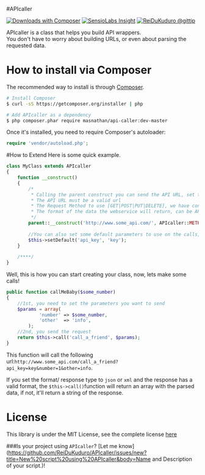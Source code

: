 #APIcaller 

[![Downloads with Composer](https://poser.pugx.org/masnathan/api-caller/downloads.png)](https://packagist.org/packages/masnathan/api-caller)
[![SensioLabs Insight](https://insight.sensiolabs.com/projects/a1bfb7a8-0b34-4118-a451-fc8f158ef9c7/mini.png)](https://insight.sensiolabs.com/projects/6d9231d8-9140-4b02-9522-5d3c3aa3d6f2)
[![ReiDuKuduro @gittip](http://bottlepy.org/docs/dev/_static/Gittip.png)](https://www.gittip.com/ReiDuKuduro/)

APIcaller is a class that helps you build API wrappers.  
You don't have to worry about building URLs, or even about parsing the requested data.

# How to install via Composer

The recommended way to install is through [Composer](http://composer.org).

```sh
# Install Composer
$ curl -sS https://getcomposer.org/installer | php

# Add APIcaller as a dependency
$ php composer.phar require masnathan/api-caller:dev-master
```

Once it's installed, you need to require Composer's autoloader:

```php
require 'vendor/autoload.php';
```

#How to Extend
Here is some quick example.

```php
class MyClass extends APIcaller
{
	function __construct()
	{
	    /*
	     * Calling the parent construct you can send the API URL, set the request method and/or the response type
	     * The API URL must be a valid url
       	 * The Request Method to use [GET|POST|PUT|DELETE], we have constants APIcaller::METHOD_GET, APIcaller::METHOD_…
       	 * The format of the data the webservice will return, can be APIcaller::CONTENT_TYPE_NONE, APIcaller::CONTENT_TYPE_JSON or APIcaller::CONTENT_TYPE_XML
	     */
		parent::__construct('http://www.some_api.com/', APIcaller::METHOD_GET, 'json');
		
		//You can also set some default parameters to use on the calls, like api keys and such.
		$this->setDefault('api_key', 'key');
	}
	
	/****/
}
```

Well, this is how you can start creating your class, now, lets make some calls!

```php
public function callMeBaby($some_number)
{   
    //1st, you need to set the parameters you want to send
    $params = array(
            'number' => $some_number,
            'other'  => 'info',
        );
    //2nd, you send the request
    return $this->call('call_a_friend', $params);
}
```

This function will call the following url:```http://www.some_api.com/call_a_friend?api_key=key&number=1&other=info```.

If you set the format/ response type to ```json``` or ```xml``` and the response has a valid format, the ```$this->call()```function will return an array with the parsed data, if not, it'll return a string of the response.

# License

This library is under the MIT License, see the complete license [here](LICENSE)

###Is your project using `APIcaller`? [Let me know](https://github.com/ReiDuKuduro/APIcaller/issues/new?title=New%20script%20using%20APIcaller&body=Name and Description of your script.)!
